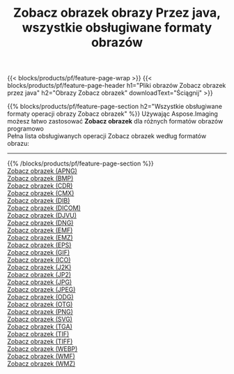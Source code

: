 ﻿---
title: Zobacz obrazek obrazy Przez java, wszystkie obsługiwane formaty obrazów 
weight: 3920
url: /pl/java/viewer 
lang: pl
langdirlevel: 2
locales: zh-hans,ja,it,ru,de,es,fr,nl,id,lt,pl,pt,vi,tr,ko,zh-hant,ar,hi,th,sv,cs,uk,he
description: Używając Aspose.Imaging możesz łatwo Zobacz obrazek obrazy Via java
---

{{< blocks/products/pf/feature-page-wrap >}}
{{< blocks/products/pf/feature-page-header h1="Pliki obrazów Zobacz obrazek przez java" h2="Obrazy Zobacz obrazek" downloadText="Ściągnij" >}}


{{% blocks/products/pf/feature-page-section  h2="Wszystkie obsługiwane formaty operacji obrazy Zobacz obrazek" %}}
Używając Aspose.Imaging możesz łatwo zastosować **Zobacz obrazek** dla różnych formatów obrazów programowo
<br/>
Pełna lista obsługiwanych operacji Zobacz obrazek według formatów obrazu:
<hr/>
{{% /blocks/products/pf/feature-page-section %}}
<div class="container-fluid productfamilypage bg-gray">
    <div class="convertypes bg-gray agp-content section">
        <div class="container">
		<div class="row other-converters">
		    <div class='col-md-2 other-converter remove-lp remove-rp'><a href="/imaging/pl/java/viewer/apng" >Zobacz obrazek (APNG)</a></div><div class='col-md-2 other-converter remove-lp remove-rp'><a href="/imaging/pl/java/viewer/bmp" >Zobacz obrazek (BMP)</a></div><div class='col-md-2 other-converter remove-lp remove-rp'><a href="/imaging/pl/java/viewer/cdr" >Zobacz obrazek (CDR)</a></div><div class='col-md-2 other-converter remove-lp remove-rp'><a href="/imaging/pl/java/viewer/cmx" >Zobacz obrazek (CMX)</a></div><div class='col-md-2 other-converter remove-lp remove-rp'><a href="/imaging/pl/java/viewer/dib" >Zobacz obrazek (DIB)</a></div><div class='col-md-2 other-converter remove-lp remove-rp'><a href="/imaging/pl/java/viewer/dicom" >Zobacz obrazek (DICOM)</a></div><div class='col-md-2 other-converter remove-lp remove-rp'><a href="/imaging/pl/java/viewer/djvu" >Zobacz obrazek (DJVU)</a></div><div class='col-md-2 other-converter remove-lp remove-rp'><a href="/imaging/pl/java/viewer/dng" >Zobacz obrazek (DNG)</a></div><div class='col-md-2 other-converter remove-lp remove-rp'><a href="/imaging/pl/java/viewer/emf" >Zobacz obrazek (EMF)</a></div><div class='col-md-2 other-converter remove-lp remove-rp'><a href="/imaging/pl/java/viewer/emz" >Zobacz obrazek (EMZ)</a></div><div class='col-md-2 other-converter remove-lp remove-rp'><a href="/imaging/pl/java/viewer/eps" >Zobacz obrazek (EPS)</a></div><div class='col-md-2 other-converter remove-lp remove-rp'><a href="/imaging/pl/java/viewer/gif" >Zobacz obrazek (GIF)</a></div><div class='col-md-2 other-converter remove-lp remove-rp'><a href="/imaging/pl/java/viewer/ico" >Zobacz obrazek (ICO)</a></div><div class='col-md-2 other-converter remove-lp remove-rp'><a href="/imaging/pl/java/viewer/j2k" >Zobacz obrazek (J2K)</a></div><div class='col-md-2 other-converter remove-lp remove-rp'><a href="/imaging/pl/java/viewer/jp2" >Zobacz obrazek (JP2)</a></div><div class='col-md-2 other-converter remove-lp remove-rp'><a href="/imaging/pl/java/viewer/jpg" >Zobacz obrazek (JPG)</a></div><div class='col-md-2 other-converter remove-lp remove-rp'><a href="/imaging/pl/java/viewer/jpeg" >Zobacz obrazek (JPEG)</a></div><div class='col-md-2 other-converter remove-lp remove-rp'><a href="/imaging/pl/java/viewer/odg" >Zobacz obrazek (ODG)</a></div><div class='col-md-2 other-converter remove-lp remove-rp'><a href="/imaging/pl/java/viewer/otg" >Zobacz obrazek (OTG)</a></div><div class='col-md-2 other-converter remove-lp remove-rp'><a href="/imaging/pl/java/viewer/png" >Zobacz obrazek (PNG)</a></div><div class='col-md-2 other-converter remove-lp remove-rp'><a href="/imaging/pl/java/viewer/svg" >Zobacz obrazek (SVG)</a></div><div class='col-md-2 other-converter remove-lp remove-rp'><a href="/imaging/pl/java/viewer/tga" >Zobacz obrazek (TGA)</a></div><div class='col-md-2 other-converter remove-lp remove-rp'><a href="/imaging/pl/java/viewer/tif" >Zobacz obrazek (TIF)</a></div><div class='col-md-2 other-converter remove-lp remove-rp'><a href="/imaging/pl/java/viewer/tiff" >Zobacz obrazek (TIFF)</a></div><div class='col-md-2 other-converter remove-lp remove-rp'><a href="/imaging/pl/java/viewer/webp" >Zobacz obrazek (WEBP)</a></div><div class='col-md-2 other-converter remove-lp remove-rp'><a href="/imaging/pl/java/viewer/wmf" >Zobacz obrazek (WMF)</a></div><div class='col-md-2 other-converter remove-lp remove-rp'><a href="/imaging/pl/java/viewer/wmz" >Zobacz obrazek (WMZ)</a></div>
                </div>
        </div>
    </div>
</div>
<br/>
